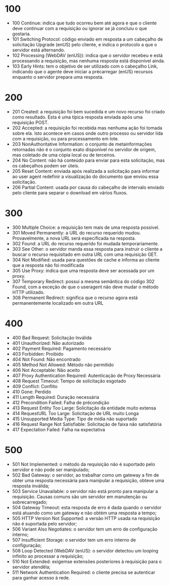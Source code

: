 # 100
* 100  Continue: indica que tudo ocorreu bem até agora e que o cliente deve continuar com a requisição ou ignorar se já concluiu o que gostaria.
* 101  Switching Protocol: código enviado em resposta a um cabeçalho de solicitação Upgrade (enUS) pelo cliente, e indica o protocolo a que o servidor está alternando.
* 102  Processing (WebDAV (enUS)): indica que o servidor recebeu e está processando a requisição, mas nenhuma resposta está disponível ainda.
* 103  Early Hints: tem o objetivo de ser utilizado com o cabeçalho Link, indicando que o agente deve iniciar a précarregar (enUS) recursos enquanto o servidor prepara uma resposta.

# 200
* 201  Created: a requisição foi bem sucedida e um novo recurso foi criado como resultado. Esta é uma típica resposta enviada após uma requisição POST.
* 202  Accepted: a requisição foi recebida mas nenhuma ação foi tomada sobre ela. Isto acontece em casos onde outro processo ou servidor lida com a requisição, ou para processamento em lote.
* 203  NonAuthoritative Information: o conjunto de metainformações retornadas não é o conjunto exato disponível no servidor de origem, mas coletado de uma cópia local ou de terceiros. 
* 204  No Content: não há conteúdo para enviar para esta solicitação, mas os cabeçalhos podem ser úteis. 
* 205  Reset Content: enviada após realizada a solicitação para informar ao user agent redefinir a visualização do documento que enviou essa solicitação.
* 206  Partial Content: usada por causa do cabeçalho de intervalo enviado pelo cliente para separar o download em vários fluxos.

# 300
* 300  Multiple Choice: a requisição tem mais de uma resposta possível. 
* 301  Moved Permanently: a URL do recurso requerido mudou. Provavelmente, a nova URL será especificada na resposta.
* 302  Found: a URL do recurso requerido foi mudada temporariamente. 
* 303  See Other: o servidor manda essa resposta para instruir o cliente a buscar o recurso requisitado em outra URL com uma requisição GET.
* 304  Not Modified: usada para questões de cache e informa ao cliente que a resposta não foi modificada
* 305  Use Proxy: indica que uma resposta deve ser acessada por um proxy. 
* 307  Temporary Redirect: possui a mesma semântica do código 302 Found, com a exceção de que o useragent não deve mudar o método HTTP utilizado.
* 308  Permanent Redirect: significa que o recurso agora está permanentemente localizado em outra URL

# 400
* 400  Bad Request: Solicitação Inválida
* 401  Unauthorized: Não autorizado
* 402  Payment Required: Pagamento necessário
* 403  Forbidden: Proibido
* 404  Not Found: Não encontrado
* 405  Method Not Allowed: Método não permitido
* 406  Not Acceptable: Não aceito
* 407  Proxy Authentication Required: Autenticação de Proxy Necessária
* 408  Request Timeout: Tempo de solicitação esgotado
* 409  Conflict: Conflito
* 410  Gone: Perdido
* 411  Length Required: Duração necessária
* 412  Precondition Failed: Falha de précondição
* 413  Request Entity Too Large: Solicitação da entidade muito extensa
* 414  RequestURL Too Large: Solicitação de URL muito Longa
* 415  Unsupported Media Type: Tipo de mídia não suportado
* 416  Request Range Not Satisfiable: Solicitação de faixa não satisfatória
* 417  Expectation Failed: Falha na expectativa

# 500
* 501  Not Implemented: o método da requisição não é suportado pelo servidor e não pode ser manipulado;
* 502  Bad Gateway: o servidor, ao trabalhar como um gateway a fim de obter uma resposta necessária para manipular a requisição, obteve uma resposta inválida;
* 503  Service Unavailable: o servidor não está pronto para manipular a requisição. Causas comuns são um servidor em manutenção ou sobrecarregado;
* 504  Gateway Timeout: esta resposta de erro é dada quando o servidor está atuando como um gateway e não obtém uma resposta a tempo;
* 505  HTTP Version Not Supported: a versão HTTP usada na requisição não é suportada pelo servidor;
* 506  Variant Also Negotiates: o servidor tem um erro de configuração interno;
* 507  Insufficient Storage: o servidor tem um erro interno de configuração;
* 508  Loop Detected (WebDAV (enUS): o servidor detectou um looping infinito ao processar a requisição;
* 510  Not Extended: exigemse extensões posteriores à requisição para o servidor atendêla;
* 511  Network Authentication Required: o cliente precisa se autenticar para ganhar acesso à rede.


